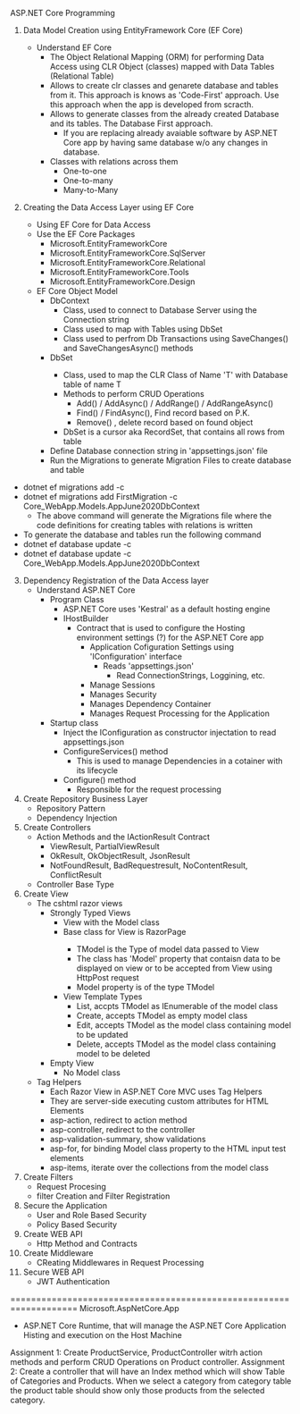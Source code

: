 ﻿ASP.NET Core Programming
1. Data Model Creation using EntityFramework Core (EF Core)
	- Understand EF Core
		- The Object Relational Mapping (ORM) for performing
		  Data Access using CLR Object (classes) mapped with
		  Data Tables (Relational Table)
		- Allows to create clr classes and genarete database
		and tables from it. This approach is knows as 'Code-First'
		approach. Use this approach when the app is developed 
		from scracth.
		- Allows to generate classes from the already created 
		Database and its tables. The Database First approach. 
			- If you are replacing already avaiable software by 
			ASP.NET Core app by having same database w/o any changes 
			in database.
		- Classes with relations across them
			- One-to-one
			- One-to-many
			- Many-to-Many

2. Creating the Data Access Layer using EF Core
	- Using EF Core for Data Access 
	- Use the EF Core Packages
		- Microsoft.EntityFrameworkCore
		- Microsoft.EntityFrameworkCore.SqlServer
		- Microsoft.EntityFrameworkCore.Relational
		- Microsoft.EntityFrameworkCore.Tools
		- Microsoft.EntityFrameworkCore.Design
	- EF Core Object Model
		- DbContext
			- Class, used to connect to Database Server using the Connection string
			- Class used to map with Tables using DbSet<T>
			- Class used to perfrom Db Transactions using
				SaveChanges() and SaveChangesAsync() methods
		- DbSet<T>
			- Class, used to map the CLR Class of Name 'T'
				with Database table of name T
			-  Methods to perform CRUD Operations
				- Add() / AddAsync() / AddRange() / AddRangeAsync()
				- Find() / FindAsync(), Find record based on P.K.
				- Remove() , delete record based on found object
			- DbSet is a cursor aka RecordSet, that contains all
				rows from table
		- Define Database connection string in 'appsettings.json' file
		- Run the Migrations to generate Migration Files to create database and table
- dotnet ef migrations add <NAME-OF-MIGRATION> -c <DbContext Class Path using namespace>
- dotnet ef migrations add FirstMigration -c Core_WebApp.Models.AppJune2020DbContext
	- The above command will generate the Migrations file where the code definitions
		for creating tables with relations is written
- To generate the database and tables run the following command
- dotnet ef database update -c <DbContext Class Path using namespace>
- dotnet ef database update -c Core_WebApp.Models.AppJune2020DbContext

3. Dependency Registration of the Data Access layer
	- Understand ASP.NET Core 
		- Program Class
			- ASP.NET Core uses 'Kestral' as a default hosting 
				engine	
			- IHostBuilder
				- Contract that is used to configure the Hosting
					environment settings (?) for the ASP.NET Core app
					- Application Cofiguration Settings using 'IConfiguration' interface
						- Reads 'appsettings.json'
							- Read ConnectionStrings, Loggining, etc.
					- Manage Sessions
					- Manages Security
					- Manages Dependency Container
					- Manages Request Processing for the Application
		- Startup class
			- Inject the IConfiguration as constructor injectation 
				to read appsettings.json
			- ConfigureServices() method
				- This is used to manage Dependencies in a cotainer with its lifecycle
			- Configure() method
				- Responsible for the request processing
4. Create Repository Business Layer
	- Repository Pattern
	- Dependency Injection
5. Create Controllers
	- Action Methods and the IActionResult Contract
		- ViewResult, PartialViewResult
		- OkResult, OkObjectResult, JsonResult
		- NotFoundResult, BadRequestresult, NoContentResult, ConflictResult
	- Controller Base Type
6. Create View
	- The cshtml razor views
		- Strongly Typed Views
			- View with the Model class
			- Base class for View is RazorPage<TModel>
				- TModel is the Type of model data passed to View
				- The class has 'Model' property that contaisn data to be 
				displayed on view or to be accepted from View using HttpPost request
				- Model property is of the type TModel
			- View Template Types
				- List, accpts TModel as IEnumerable of the model class
				- Create, accepts TModel as empty model class
				- Edit, accepts TModel as the model class containing model to be updated
				- Delete, accepts TModel as the model class containing model to be deleted
		- Empty View
			- No Model class
	- Tag Helpers
		- Each Razor View in ASP.NET Core MVC uses Tag Helpers
		- They are server-side executing custom attributes for HTML Elements
		- asp-action, redirect to action method
		- asp-controller, redirect to the controller
		- asp-validation-summary, show validations
		- asp-for, for binding Model class property to the HTML input test elements
		- asp-items, iterate over the collections from the model class
7. Create Filters
	- Request Procesing
	- filter Creation and Filter Registration
8. Secure the Application
	- User and Role Based Security
	- Policy Based Security
9. Create WEB API
	- Http Method and Contracts
10. Create Middleware
	- CReating Middlewares in Request Processing
11. Secure WEB API
	- JWT Authentication

===================================================================
Microsoft.AspNetCore.App
- ASP.NET Core Runtime, that will manage the ASP.NET Core Application
Histing and execution on the Host Machine 






Assignment 1: Create ProductService, ProductController witrh action methods and 
perform CRUD Operations on Product controller.
Assignment 2: Create a controller that will have an Index method which will show 
Table of Categories and Products. When we select a category from category table
the product table should show only those products from the selected category.



